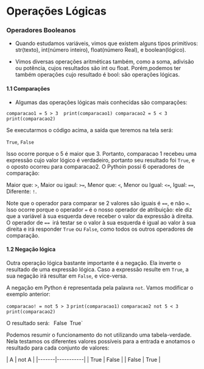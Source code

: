 # Operações Lógicas

### Operadores Booleanos
* Quando estudamos variáveis, vimos que existem alguns tipos primitivos: str(texto), int(número inteiro), float(número Real), e boolean(lógico).

* Vimos diversas operações aritméticas também, como a soma, adivisão ou potência, cujos resultados são int ou float. Porém,podemos ter também operações cujo resultado é bool: são operações lógicas.

#### 1.1 Comparações
* Algumas das operações lógicas mais conhecidas são comparações:

`comparacao1 = 5 > 3 
print(comparacao1)
comparacao2 = 5 < 3
print(comparacao2)`

Se executarmos o código acima, a saída que teremos na tela será:

`True`,
`False`

Isso ocorre porque o 5 é maior que 3. Portanto, comparacao 1 recebeu uma expressão cujo valor lógico é verdadeiro, portanto seu resultado foi `True`, e o oposto ocorreu para comparacao2. O Pythoin possi 6 operadores de comparação:

Maior que: `>`,
Maior ou igaul: `>=`,
Menor que: `<`,
Menor ou Igual: `<=`,
Igual: `==`,
Diferente: `!`.

Note que o operador para comparar se 2 valores são iguais é ``==``, e não ``=``. Isso ocorre porque o operador ``=`` é o nosso operador de atribuição: ele diz que a variável à sua esquerda deve receber o valor da expressão à direita. O operador de ``== ``irá testar se o valor à sua esquerda é igual ao valor à sua direita e irá responder ``True`` ou `False`, como todos os outros operadores de comparação.


#### 1.2 Negação lógica

Outra operação lógica bastante importante é a negação. Ela inverte o resultado de uma expressão lógica. Caso a expressão resulte em ``True``, a sua negação irá resultar em ``False``, e vice-versa.

A negação em Python é representada pela palavra ``not``. Vamos modificar o exemplo anterior:

`comparacao! = not 5 > 3`
`print(comparacao1)`
`comparacao2 not 5 < 3`
`print(comparacao2)`

O resultado será:
`
`False`
`True`

Podemos resumir o funcionamento do not utilizando uma tabela-verdade. Nela testamos os diferentes valores possíveis para a entrada e anotamos o resultado para cada conjunto de valores:

| A | not A | |-------|-----------| | True | False | | False | True |





